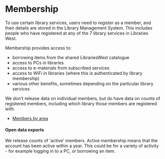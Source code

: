 Membership
==========

To use certain library services, users need to register as a member, and their details are stored in the Library Management System. This includes people who have registered at any of the 7 library services in Libraries West.

Membership provides access to:

- borrowing items from the shared LibrariesWest catalogue
- access to PCs in libraries
- access to e-materials from subscribed services
- access to WiFi in libraries (where this is authenticated by library membership)
- various other benefits, sometimes depending on the particular library services

We don't release data on individual members, but do have data on counts of registered members, including which library those members are registered with.

- [Members by area](./membersbyarea.md)

#### Open data exports

We release counts of 'active' members. Active membership means that the account has been active within a year. This could be for a variety of activity - for example logging in to a PC, or borrowing an item.
